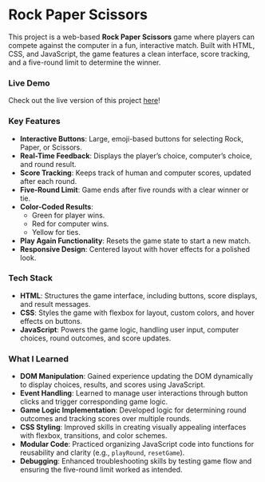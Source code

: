 # Rock Paper Scissors

This project is a web-based **Rock Paper Scissors** game where players can compete against the computer in a fun, interactive match. Built with HTML, CSS, and JavaScript, the game features a clean interface, score tracking, and a five-round limit to determine the winner.

### Live Demo
Check out the live version of this project [here](https://thedeepak12.github.io/rock-paper-scissors/)!


### Key Features
- **Interactive Buttons**: Large, emoji-based buttons for selecting Rock, Paper, or Scissors.
- **Real-Time Feedback**: Displays the player’s choice, computer’s choice, and round result.
- **Score Tracking**: Keeps track of human and computer scores, updated after each round.
- **Five-Round Limit**: Game ends after five rounds with a clear winner or tie.
- **Color-Coded Results**:
  - Green for player wins.
  - Red for computer wins.
  - Yellow for ties.
- **Play Again Functionality**: Resets the game state to start a new match.
- **Responsive Design**: Centered layout with hover effects for a polished look.

### Tech Stack
- **HTML**: Structures the game interface, including buttons, score displays, and result messages.
- **CSS**: Styles the game with flexbox for layout, custom colors, and hover effects on buttons.
- **JavaScript**: Powers the game logic, handling user input, computer choices, round outcomes, and score updates.

### What I Learned
- **DOM Manipulation**: Gained experience updating the DOM dynamically to display choices, results, and scores using JavaScript.
- **Event Handling**: Learned to manage user interactions through button clicks and trigger corresponding game logic.
- **Game Logic Implementation**: Developed logic for determining round outcomes and tracking scores over multiple rounds.
- **CSS Styling**: Improved skills in creating visually appealing interfaces with flexbox, transitions, and color schemes.
- **Modular Code**: Practiced organizing JavaScript code into functions for reusability and clarity (e.g., `playRound`, `resetGame`).
- **Debugging**: Enhanced troubleshooting skills by testing game flow and ensuring the five-round limit worked as intended.